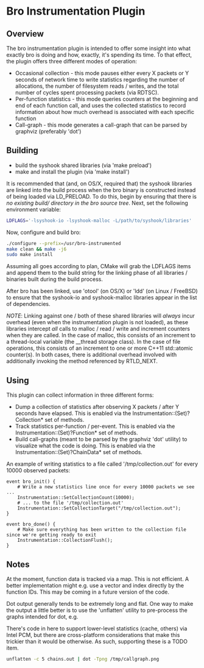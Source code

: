 
# Bro Instrumentation Plugin #

## Overview ##

The bro instrumentation plugin is intended to offer some insight into what exactly bro is doing and how, exactly, it's spending its time.  To that effect, the plugin offers three different modes of operation:

* Occasional collection - this mode pauses either every X packets or Y seconds of network time to write statistics regarding the number of allocations, the number of filesystem reads / writes, and the total number of cycles spent processing packets (via RDTSC).
* Per-function statistics - this mode queries counters at the beginning and end of each function call, and uses the collected statistics to record information about how much overhead is associated with each specific function
* Call-graph - this mode generates a call-graph that can be parsed by graphviz (preferably 'dot')

## Building ##

* build the syshook shared libraries (via 'make preload')
* make and install the plugin (via 'make install')

It is recommended that (and, on OS/X, required that) the syshook libraries are linked into the build process when the bro binary is constructed instead of being loaded via LD_PRELOAD.  To do this, begin by ensuring that there is *no existing build/ directory in the bro source tree*.  Next, set the following environment variable:

```bash
LDFLAGS='-lsyshook-io -lsyshook-malloc -L/path/to/syshook/libraries'
```

Now, configure and build bro:

```bash
./configure --prefix=/usr/bro-instrumented
make clean && make -j6
sudo make install
```

Assuming all goes according to plan, CMake will grab the LDFLAGS items and append them to the build string for the linking phase of all libraries / binaries built during the build process.

After bro has been linked, use 'otool' (on OS/X) or 'ldd' (on Linux / FreeBSD) to ensure that the syshook-io and syshook-malloc libraries appear in the list of dependencies.

*NOTE*: Linking against one / both of these shared libraries will _always_ incur overhead (even when the instrumentation plugin is not loaded), as these libraries intercept *all* calls to malloc / read / write and increment counters when they are called.  In the case of malloc, this consists of an increment to a thread-local variable (the __thread storage class).  In the case of file operations, this consists of an increment to one or more C++11 std::atomic counter(s).  In both cases, there is additional overhead involved with additionally invoking the method referenced by RTLD_NEXT.

## Using ##

This plugin can collect information in three different forms:

* Dump a collection of statistics after observing X packets / after Y seconds have elapsed.  This is enabled via the Instrumentation::(Set)?Collection* set of methods.
* Track statistics per-function / per-event.  This is enabled via the Instrumentation::(Set)?Function* set of methods.
* Build call-graphs (meant to be parsed by the graphviz 'dot' utility) to visualize what the code is doing.  This is enabled via the Instrumentation::(Set)?ChainData* set of methods.

An example of writing statistics to a file called '/tmp/collection.out' for every 10000 observed packets:

```
event bro_init() {
	# Write a new statistics line once for every 10000 packets we see ...
    Instrumentation::SetCollectionCount(10000);
    # ... to the file '/tmp/collection.out'
    Instrumentation::SetCollectionTarget("/tmp/collection.out");
}

event bro_done() {
	# Make sure everything has been written to the collection file since we're getting ready to exit
    Instrumentation::CollectionFlush();
}
```

## Notes ##

At the moment, function data is tracked via a map.  This is not efficient.  A better implementation might e.g. use a vector and index directly by the function IDs.  This may be coming in a future version of the code.

Dot output generally tends to be extremely long and flat.  One way to make the output a little better is to use the 'unflatten' utility
to pre-process the graphs intended for dot, e.g.

There's code in here to support lower-level statistics (cache, others) via Intel PCM, but there are cross-platform considerations that make this trickier than it would be otherwise.  As such, supporting these is a TODO item.

```bash
unflatten -c 5 chains.out | dot -Tpng /tmp/callgraph.png
```
